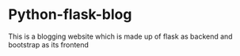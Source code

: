 # Python-flask-blog
This is a blogging website which is made up of flask as backend and bootstrap as its frontend
